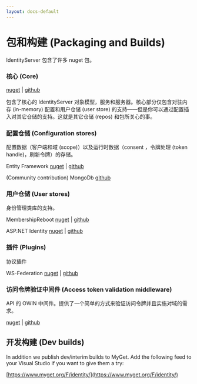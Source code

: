 ```yaml
---
layout: docs-default
---
```


# 包和构建 (Packaging and Builds)

IdentityServer 包含了许多 nuget 包。

### 核心 (Core)

[nuget](https://www.nuget.org/packages/IdentityServer3/) | [github](https://github.com/identityserver/IdentityServer3)

包含了核心的 IdentityServer 对象模型，服务和服务器。核心部分仅包含对驻内存 (in-memory) 配置和用户仓储 (user store) 的支持——但是你可以通过配置插入对其它仓储的支持。这就是其它仓储 (repos) 和包所关心的事。

### 配置仓储 (Configuration stores)

配置数据（客户端和域 (scope)）以及运行时数据（consent ，令牌处理 (token handle)，刷新令牌）的存储。

Entity Framework [nuget](https://www.nuget.org/packages/IdentityServer3.EntityFramework/) | [github](https://github.com/identityserver/IdentityServer3.EntityFramework)

(Community contribution) MongoDb [github](https://github.com/jageall/IdentityServer.v3.MongoDb)

### 用户仓储 (User stores)

身份管理类库的支持。

MembershipReboot [nuget](https://www.nuget.org/packages/IdentityServer3.MembershipReboot/) | [github](https://github.com/identityserver/IdentityServer3.MembershipReboot)

ASP.NET Identity [nuget](https://www.nuget.org/packages/IdentityServer3.AspNetIdentity/) | [github](https://github.com/identityserver/IdentityServer3.AspNetIdentity)

### 插件 (Plugins)

协议插件

WS-Federation [nuget](https://www.nuget.org/packages/IdentityServer3.WsFederation/) | [github](https://github.com/identityserver/IdentityServer3.WsFederation)

### 访问令牌验证中间件 (Access token validation middleware)

API 的 OWIN 中间件。提供了一个简单的方式来验证访问令牌并且实施对域的需求。

[nuget](https://www.nuget.org/packages/IdentityServer3.AccessTokenValidation/) | [github](https://github.com/IdentityServer/IdentityServer3.AccessTokenValidation)

## 开发构建 (Dev builds)

In addition we publish dev/interim builds to MyGet.
Add the following feed to your Visual Studio if you want to give them a try:

[https://www.myget.org/F/identity/](https://www.myget.org/F/identity/)